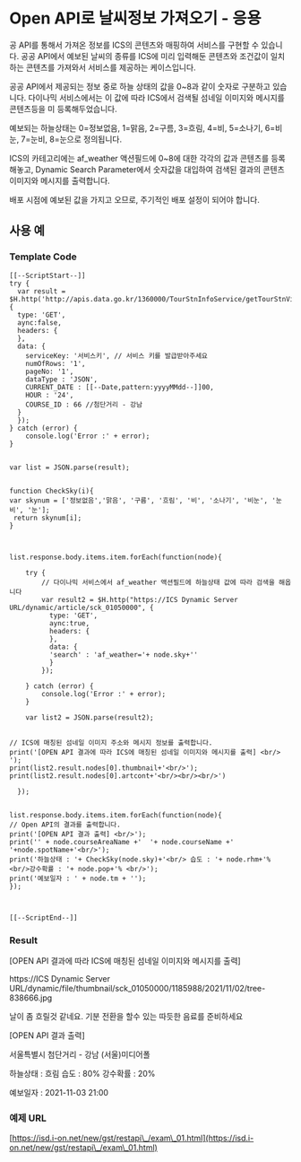 # Open API로 날씨정보 가져오기 - 응용

공 API를 통해서 가져온 정보를 ICS의 콘텐츠와 매핑하여 서비스를 구현할 수 있습니다. 공공 API에서 예보된 날씨의 종류를 ICS에 미리 입력해둔 콘텐츠와 조건값이 일치하는 콘텐츠를 가져와서 서비스를 제공하는 케이스입니다.

공공 API에서 제공되는 정보 중로 하늘 상태의 값을 0\~8과 같이 숫자로 구분하고 있습니다. 다이나믹 서비스에서는 이 값에 따라 ICS에서 검색될 섬네일 이미지와 메시지를 콘텐츠등을 미 등록해두었습니다.

예보되는 하늘상태는 0=정보없음, 1=맑음, 2=구름, 3=흐림, 4=비, 5=소나기, 6=비눈, 7=눈비, 8=눈으로 정의됩니다.

ICS의 카테고리에는 af\_weather 액션필드에 0\~8에 대한 각각의 값과 콘텐츠를 등록해놓고, Dynamic Search Parameter에서 숫자값을 대입하여 검색된 결과의 콘텐츠 이미지와 메시지를 출력합니다.

배포 시점에 예보된 값을 가지고 오므로, 주기적인 배포 설정이 되어야 합니다.

## 사용 예&#x20;

### Template Code

```
[[--ScriptStart--]]
try {
  var result = $H.http('http://apis.data.go.kr/1360000/TourStnInfoService/getTourStnVilageFcst', {
  type: 'GET',
  aync:false,
  headers: {
  },
  data: {
    serviceKey: '서비스키', // 서비스 키를 발급받아주세요
    numOfRows: '1',
    pageNo: '1',
    dataType : 'JSON',
    CURRENT_DATE : [[--Date,pattern:yyyyMMdd--]]00,
    HOUR : '24',
    COURSE_ID : 66 //첨단거리 - 강남
  }
  });
} catch (error) {
    console.log('Error :' + error);
}


var list = JSON.parse(result);


function CheckSky(i){
var skynum = ['정보없음','맑음', '구름', '흐림', '비', '소나기', '비눈', '눈비', '눈'];
 return skynum[i];
}



list.response.body.items.item.forEach(function(node){

    try {
        // 다이나믹 서비스에서 af_weather 액션필드에 하늘상태 값에 따라 검색을 해옵니다 
        var result2 = $H.http("https://ICS Dynamic Server URL/dynamic/article/sck_01050000", {
          type: 'GET',
          aync:true,
          headers: {
          },
          data: {
          'search' : 'af_weather='+ node.sky+''
          }
        });

    } catch (error) {
        console.log('Error :' + error);
    }

    var list2 = JSON.parse(result2);


// ICS에 매칭된 섬네일 이미지 주소와 메시지 정보를 출력합니다.
print('[OPEN API 결과에 따라 ICS에 매칭된 섬네일 이미지와 메시지를 출력] <br/> '); 
print(list2.result.nodes[0].thumbnail+'<br/>');
print(list2.result.nodes[0].artcont+'<br/><br/><br/>')

  });


list.response.body.items.item.forEach(function(node){
// Open API의 결과를 출력합니다.
print('[OPEN API 결과 출력] <br/>'); 
print('' + node.courseAreaName +'  '+ node.courseName +' '+node.spotName+'<br/>');
print('하늘상태 : '+ CheckSky(node.sky)+'<br/> 습도 : '+ node.rhm+'% <br/>강수확률 : '+ node.pop+'% <br/>');
print('예보일자 : ' + node.tm + '');
});



[[--ScriptEnd--]]
```

### Result

\[OPEN API 결과에 따라 ICS에 매칭된 섬네일 이미지와 메시지를 출력]

&#x20;https://ICS Dynamic Server URL/dynamic/file/thumbnail/sck\_01050000/1185988/2021/11/02/tree-838666.jpg&#x20;

날이 좀 흐릴것 같네요. 기분 전환을 할수 있는 따듯한 음료를 준비하세요



\[OPEN API 결과 출력]

&#x20;서울특별시 첨단거리 - 강남 (서울)미디어폴&#x20;

하늘상태 : 흐림 습도 : 80% 강수확률 : 20%&#x20;

예보일자 : 2021-11-03 21:00



### 예제 URL

[https://isd.i-on.net/new/gst/restapi\_/exam\_01.html](https://isd.i-on.net/new/gst/restapi\_/exam\_01.html)
